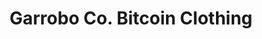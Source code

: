 ---
title: "Garrobo Co. Bitcoin Clothing"
url: /san-salvador/garrobo-co-bitcoin-clothing/
shop: Kleidung
---